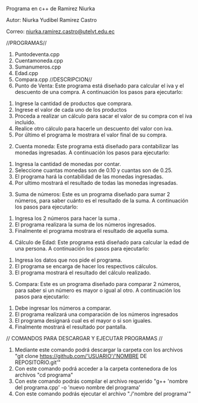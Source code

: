 Programa en c++ de Ramirez Niurka

Autor: Niurka Yudibel Ramirez Castro

Correo: niurka.ramirez.castro@utelvt.edu.ec

//PROGRAMAS//
1.	Puntodeventa.cpp
2.	Cuentamoneda.cpp
3.	Sumanumeros.cpp
4.	Edad.cpp
5.	Compara.cpp
//DESCRIPCION//
1.	Punto de Venta: Este programa está diseñado para calcular el iva y el descuento de una compra. A continuación los pasos para ejecutarlo:
1) Ingrese la cantidad de productos que comprara. 
2) Ingrese el valor de cada uno de los productos
3) Proceda a realizar un cálculo para sacar el valor de su compra con el iva incluido. 
4) Realice otro cálculo para hacerle un descuento del valor con iva.
5) Por último el programa le mostrara el valor final de su compra. 
2.  Cuenta moneda: Este programa está diseñado para contabilizar las monedas ingresadas.
A continuación los pasos para ejecutarlo:
1) Ingresa la cantidad de monedas por contar.
2) Seleccione cuantas monedas son de 0.10 y cuantas son de 0.25.
3) El programa hará la contabilidad de las monedas ingresadas.
4) Por ultimo mostrará el resultado de todas las monedas ingresadas.
3. Suma de números: Este es un programa diseñado para sumar 2 números, para saber cuánto es el resultado de la suma.
A continuación los pasos para ejecutarlo:
1) Ingresa los 2 números para hacer la suma .
2) El programa realizara la suma de los números ingresados.
3) Finalmente el programa mostrara el resultado de aquella suma.
4. Cálculo de Edad: Este programa está diseñado para calcular la edad de una persona.
A continuación los pasos para ejecutarlo:
1) Ingresa los datos que nos pide el programa.
2) El programa se encarga de hacer los respectivos cálculos.
3) El programa mostrará el resultado del cálculo realizado.

5. Compara: Este es un programa diseñado para comparar 2 números, para saber si un número es mayor o igual al otro.
A continuación los pasos para ejecutarlo:
1) Debe ingresar los números a comparar.
2) El programa realizará una comparación de los números ingresados
3) El programa designará cual es el mayor o si son iguales.
4) Finalmente mostrará el resultado por pantalla.

// COMANDOS PARA DESCARGAR Y EJECUTAR PROGRAMAS //

1) Mediante este comando podrá descargar la carpeta con los archivos "git clone https://github.com/'USUARIO'/'NOMBRE DE REPOSITORIO.git'"
2) Con este comando podrá acceder a la carpeta contenedora de los archivos "cd programa"
3) Con este comando podrás compilar el archivo requerido "g++ 'nombre del programa.cpp' -o 'nuevo nombre del programa'
4) Con este comando podrás ejecutar el archivo "./'nombre del programa'"
